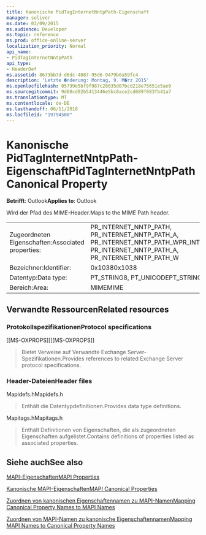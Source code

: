 ```yaml
---
title: Kanonische PidTagInternetNntpPath-Eigenschaft
manager: soliver
ms.date: 03/09/2015
ms.audience: Developer
ms.topic: reference
ms.prod: office-online-server
localization_priority: Normal
api_name:
- PidTagInternetNntpPath
api_type:
- HeaderDef
ms.assetid: 8673bb7d-d6dc-4087-95d6-9479b0a59fc4
description: 'Letzte �nderung: Montag, 9. M�rz 2015'
ms.openlocfilehash: 05799e5bf9f987c28035d07bcd218e75651e5ae0
ms.sourcegitcommit: 9d60cd82b5413446e5bc8ace2cd689f683fb41a7
ms.translationtype: MT
ms.contentlocale: de-DE
ms.lasthandoff: 06/11/2018
ms.locfileid: "19794500"
---
```

# <a name="pidtaginternetnntppath-canonical-property"></a><span data-ttu-id="a9cc3-103">Kanonische PidTagInternetNntpPath-Eigenschaft</span><span class="sxs-lookup"><span data-stu-id="a9cc3-103">PidTagInternetNntpPath Canonical Property</span></span>

  
  
<span data-ttu-id="a9cc3-104">**Betrifft**: Outlook</span><span class="sxs-lookup"><span data-stu-id="a9cc3-104">**Applies to**: Outlook</span></span> 
  
<span data-ttu-id="a9cc3-105">Wird der Pfad des MIME-Header.</span><span class="sxs-lookup"><span data-stu-id="a9cc3-105">Maps to the MIME Path header.</span></span>
  
|||
|:-----|:-----|
|<span data-ttu-id="a9cc3-106">Zugeordneten Eigenschaften:</span><span class="sxs-lookup"><span data-stu-id="a9cc3-106">Associated properties:</span></span>  <br/> |<span data-ttu-id="a9cc3-107">PR_INTERNET_NNTP_PATH, PR_INTERNET_NNTP_PATH_A, PR_INTERNET_NNTP_PATH_W</span><span class="sxs-lookup"><span data-stu-id="a9cc3-107">PR_INTERNET_NNTP_PATH, PR_INTERNET_NNTP_PATH_A, PR_INTERNET_NNTP_PATH_W</span></span>  <br/> |
|<span data-ttu-id="a9cc3-108">Bezeichner:</span><span class="sxs-lookup"><span data-stu-id="a9cc3-108">Identifier:</span></span>  <br/> |<span data-ttu-id="a9cc3-109">0x1038</span><span class="sxs-lookup"><span data-stu-id="a9cc3-109">0x1038</span></span>  <br/> |
|<span data-ttu-id="a9cc3-110">Datentyp:</span><span class="sxs-lookup"><span data-stu-id="a9cc3-110">Data type:</span></span>  <br/> |<span data-ttu-id="a9cc3-111">PT_STRING8, PT_UNICODE</span><span class="sxs-lookup"><span data-stu-id="a9cc3-111">PT_STRING8, PT_UNICODE</span></span>  <br/> |
|<span data-ttu-id="a9cc3-112">Bereich:</span><span class="sxs-lookup"><span data-stu-id="a9cc3-112">Area:</span></span>  <br/> |<span data-ttu-id="a9cc3-113">MIME</span><span class="sxs-lookup"><span data-stu-id="a9cc3-113">MIME</span></span>  <br/> |
   
## <a name="related-resources"></a><span data-ttu-id="a9cc3-114">Verwandte Ressourcen</span><span class="sxs-lookup"><span data-stu-id="a9cc3-114">Related resources</span></span>

### <a name="protocol-specifications"></a><span data-ttu-id="a9cc3-115">Protokollspezifikationen</span><span class="sxs-lookup"><span data-stu-id="a9cc3-115">Protocol specifications</span></span>

<span data-ttu-id="a9cc3-116">[[MS-OXPROPS]]</span><span class="sxs-lookup"><span data-stu-id="a9cc3-116">[[MS-OXPROPS]]</span></span> 
  
> <span data-ttu-id="a9cc3-117">Bietet Verweise auf Verwandte Exchange Server-Spezifikationen.</span><span class="sxs-lookup"><span data-stu-id="a9cc3-117">Provides references to related Exchange Server protocol specifications.</span></span>
    
### <a name="header-files"></a><span data-ttu-id="a9cc3-118">Header-Dateien</span><span class="sxs-lookup"><span data-stu-id="a9cc3-118">Header files</span></span>

<span data-ttu-id="a9cc3-119">Mapidefs.h</span><span class="sxs-lookup"><span data-stu-id="a9cc3-119">Mapidefs.h</span></span>
  
> <span data-ttu-id="a9cc3-120">Enthält die Datentypdefinitionen.</span><span class="sxs-lookup"><span data-stu-id="a9cc3-120">Provides data type definitions.</span></span>
    
<span data-ttu-id="a9cc3-121">Mapitags.h</span><span class="sxs-lookup"><span data-stu-id="a9cc3-121">Mapitags.h</span></span>
  
> <span data-ttu-id="a9cc3-122">Enthält Definitionen von Eigenschaften, die als zugeordneten Eigenschaften aufgelistet.</span><span class="sxs-lookup"><span data-stu-id="a9cc3-122">Contains definitions of properties listed as associated properties.</span></span>
    
## <a name="see-also"></a><span data-ttu-id="a9cc3-123">Siehe auch</span><span class="sxs-lookup"><span data-stu-id="a9cc3-123">See also</span></span>



[<span data-ttu-id="a9cc3-124">MAPI-Eigenschaften</span><span class="sxs-lookup"><span data-stu-id="a9cc3-124">MAPI Properties</span></span>](mapi-properties.md)
  
[<span data-ttu-id="a9cc3-125">Kanonische MAPI-Eigenschaften</span><span class="sxs-lookup"><span data-stu-id="a9cc3-125">MAPI Canonical Properties</span></span>](mapi-canonical-properties.md)
  
[<span data-ttu-id="a9cc3-126">Zuordnen von kanonischen Eigenschaftennamen zu MAPI-Namen</span><span class="sxs-lookup"><span data-stu-id="a9cc3-126">Mapping Canonical Property Names to MAPI Names</span></span>](mapping-canonical-property-names-to-mapi-names.md)
  
[<span data-ttu-id="a9cc3-127">Zuordnen von MAPI-Namen zu kanonische Eigenschaftennamen</span><span class="sxs-lookup"><span data-stu-id="a9cc3-127">Mapping MAPI Names to Canonical Property Names</span></span>](mapping-mapi-names-to-canonical-property-names.md)

